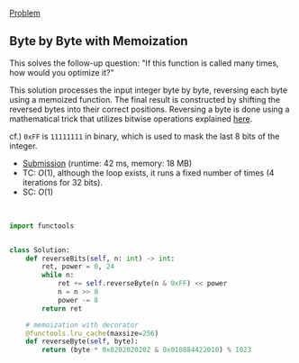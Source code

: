 [Problem](https://leetcode.com/problems/reverse-bits/)

## Byte by Byte with Memoization

This solves the follow-up question: "If this function is called many times, how would you optimize it?"

This solution processes the input integer byte by byte, reversing each byte using a memoized function. The final result is constructed by shifting the reversed bytes into their correct positions. Reversing a byte is done using a mathematical trick that utilizes bitwise operations explained [here](https://arc.net/l/quote/cazdsxbs).

cf.) `0xFF` is `11111111` in binary, which is used to mask the last 8 bits of the integer.

- [Submission](https://leetcode.com/problems/reverse-bits/submissions/1460183019/) (runtime: 42 ms, memory: 18 MB)
- TC: $O(1)$, although the loop exists,  it runs a fixed number of times (4 iterations for 32 bits).
- SC: $O(1)$
<br>

```python
import functools


class Solution:
    def reverseBits(self, n: int) -> int:
        ret, power = 0, 24
        while n:
            ret += self.reverseByte(n & 0xFF) << power
            n = n >> 8
            power -= 8
        return ret

    # memoization with decorator
    @functools.lru_cache(maxsize=256)
    def reverseByte(self, byte):
        return (byte * 0x0202020202 & 0x010884422010) % 1023
```